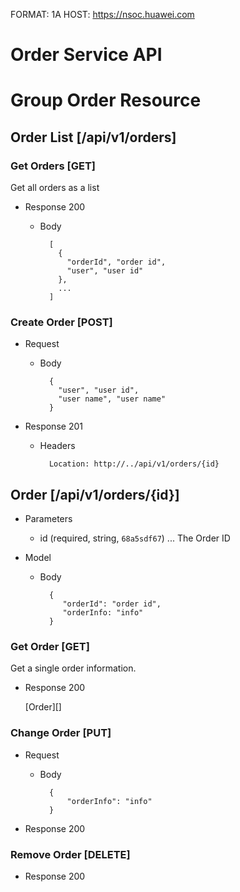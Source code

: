 FORMAT: 1A
HOST: https://nsoc.huawei.com

# Order Service API

# Group Order Resource

## Order List [/api/v1/orders]

### Get Orders [GET]
Get all orders as a list 

+ Response 200

    + Body 

            [ 
              {
                "orderId", "order id",
                "user", "user id"
              },
              ...
            ]

### Create Order [POST]

+ Request

    + Body

            {
              "user", "user id",
              "user name", "user name"
            }

+ Response 201
    
    + Headers

            Location: http://../api/v1/orders/{id}

## Order [/api/v1/orders/{id}]

+ Parameters

    + id (required, string, `68a5sdf67`) ... The Order ID

+ Model

    + Body

            {
               "orderId": "order id",
               "orderInfo: "info"
            }
 
### Get Order [GET]
Get a single order information. 

+ Response 200

    [Order][]

### Change Order [PUT]

+ Request

    + Body 

            {
                "orderInfo": "info"
            }

+ Response 200

### Remove Order [DELETE]

+ Response 200

